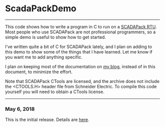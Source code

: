 # ScadaPackDemo

-------------------------------------------
This code shows how to write a program in C to run on a [SCADAPack RTU](https://www.schneider-electric.com/en/product-range-presentation/61247-scadapack-100%2C-300%2C-32/). Most people who use SCADAPack are not professional programmers, so a simple demo is useful to show how to get started. 

I've written quite a bit of C for SCADAPack lately, and I plan on adding to this demo to show some of the things that I have learned. Let me know if you want me to add anything specific. 

I plan on keeping most of the documentation on [my blog](https://parajkayande.com/), instead of in this document, to minimize the effort. 

Note that SCADAPack CTools are licensed, and the archive does not include the <CTOOLS.H> header file from Schneider Electric. To compile this code yourself you will need to obtain a CTools license. 

-------------------------------------------
### May 6, 2018
This is the initial release. Details are [here](https://parajkayande.com/).


